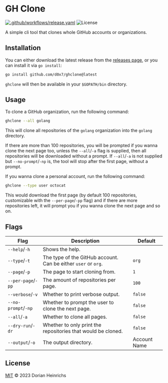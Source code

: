 # GH Clone

[![.github/workflows/release.yaml](https://github.com/d0x7/ghclone/actions/workflows/release.yaml/badge.svg)](https://github.com/d0x7/ghclone/actions/workflows/release.yaml)
![License](https://img.shields.io/badge/license-MIT-blue)

A simple cli tool that clones whole GitHub accounts or organizations.

## Installation

You can either download the latest release from the [releases page](https://github.com/d0x7/ghclone/releases/latest), or you can install it via `go install`:
```bash
go install github.com/d0x7/ghclone@latest
```

`ghclone` will then be available in your `$GOPATH/bin` directory.

## Usage

To clone a GitHub organization, run the following command:
```bash
ghclone --all golang
```

This will clone all repositories of the `golang` organization into the `golang` directory.

If there are more than 100 repositories, you will be prompted if you wanna clone the next page too, unless the `--all`/`-a` flag is supplied, then all repositories will be downloaded without a prompt.
If `--all`/`-a` is not supplied but `--no-prompt`/`-np` is, the tool will stop after the first page, without a prompt.

If you wanna clone a personal account, run the following command:
```bash
ghclone --type user octocat 
```

This would download the first page (by default 100 repositories, customizable with the `--per-page`/`-pp` flag) and if there are more repositories left, it will prompt you if you wanna clone the next page and so on.

## Flags

| Flag                | Description                                                    | Default       |
|---------------------|----------------------------------------------------------------|---------------|
| `--help`/`-h`       | Shows the help.                                                |               |
| `--type`/`-t`       | The type of the GitHub account. Can be either `user` or `org`. | `org`         |
| `--page`/`-p`       | The page to start cloning from.                                | `1`           |
| `--per-page`/`-pp`  | The amount of repositories per page.                           | `100`         |
| `--verbose`/`-v`    | Whether to print verbose output.                               | `false`       |
| `--no-prompt`/`-np` | Whether to prompt the user to clone the next page.             | `false`       |
| `--all`/`-a`        | Whether to clone all pages.                                    | `false`       |
| `--dry-run`/`-dr`   | Whether to only print the repositories that would be cloned.   | `false`       |
| `--output`/`-o`     | The output directory.                                          | Account Name  |

## License

[MIT](LICENSE) © 2023 Dorian Heinrichs
